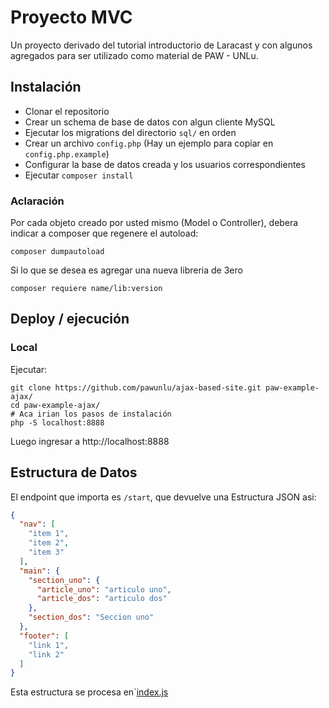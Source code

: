 # Proyecto MVC

Un proyecto derivado del tutorial introductorio de Laracast y con algunos
agregados para ser utilizado como material de PAW - UNLu.

## Instalación

 - Clonar el repositorio
 - Crear un schema de base de datos con algun cliente MySQL
 - Ejecutar los migrations del directorio `sql/` en orden
 - Crear un archivo `config.php` (Hay un ejemplo para copiar en `config.php.example`)
  - Configurar la base de datos creada y los usuarios correspondientes
 - Ejecutar `composer install`

### Aclaración

Por cada objeto creado por usted mismo (Model o Controller), debera indicar a
composer que regenere el autoload:

```
composer dumpautoload
```

Si lo que se desea es agregar una nueva libreria de 3ero

```
composer requiere name/lib:version
```

## Deploy / ejecución

### Local

Ejecutar:

```
git clone https://github.com/pawunlu/ajax-based-site.git paw-example-ajax/
cd paw-example-ajax/
# Aca irian los pasos de instalación
php -S localhost:8888
```

Luego ingresar a http://localhost:8888

## Estructura de Datos

El endpoint que importa es `/start`, que devuelve una Estructura JSON asi:
```json
{
  "nav": [
    "item 1",
    "item 2",
    "item 3"
  ],
  "main": {
    "section_uno": {
      "article_uno": "articulo uno",
      "article_dos": "articulo dos"
    },
    "section_dos": "Seccion uno"
  },
  "footer": [
    "link 1",
    "link 2"
  ]
}
```

Esta estructura se procesa en`[index.js](/blob/master/public/js/index.js)
